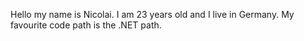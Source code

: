Hello
my name is Nicolai.
I am 23 years old and I live in Germany. My favourite code path is the .NET path.

